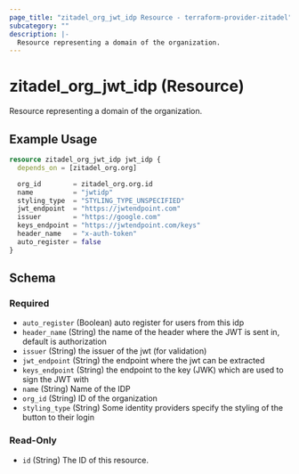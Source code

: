 ```yaml
---
page_title: "zitadel_org_jwt_idp Resource - terraform-provider-zitadel"
subcategory: ""
description: |-
  Resource representing a domain of the organization.
---
```


# zitadel_org_jwt_idp (Resource)

Resource representing a domain of the organization.

## Example Usage

```terraform
resource zitadel_org_jwt_idp jwt_idp {
  depends_on = [zitadel_org.org]

  org_id        = zitadel_org.org.id
  name          = "jwtidp"
  styling_type  = "STYLING_TYPE_UNSPECIFIED"
  jwt_endpoint  = "https://jwtendpoint.com"
  issuer        = "https://google.com"
  keys_endpoint = "https://jwtendpoint.com/keys"
  header_name   = "x-auth-token"
  auto_register = false
}
```

<!-- schema generated by tfplugindocs -->
## Schema

### Required

- `auto_register` (Boolean) auto register for users from this idp
- `header_name` (String) the name of the header where the JWT is sent in, default is authorization
- `issuer` (String) the issuer of the jwt (for validation)
- `jwt_endpoint` (String) the endpoint where the jwt can be extracted
- `keys_endpoint` (String) the endpoint to the key (JWK) which are used to sign the JWT with
- `name` (String) Name of the IDP
- `org_id` (String) ID of the organization
- `styling_type` (String) Some identity providers specify the styling of the button to their login

### Read-Only

- `id` (String) The ID of this resource.
